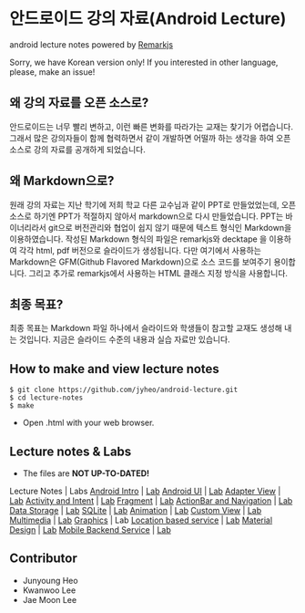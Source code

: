 # 안드로이드 강의 자료(Android Lecture)
android lecture notes powered by [Remarkjs](https://github.com/gnab/remark)

Sorry, we have Korean version only! If you interested in other language, please, make an issue!

## 왜 강의 자료를 오픈 소스로?
안드로이드는 너무 빨리 변하고, 이런 빠른 변화를 따라가는 교재는 찾기가 어렵습니다. 그래서 많은 강의자들이 함께 협력하면서 같이 개발하면 어떨까 하는 생각을 하여 오픈 소스로 강의 자료를 공개하게 되었습니다.

## 왜 Markdown으로?
원래 강의 자료는 지난 학기에 저희 학교 다른 교수님과 같이 PPT로 만들었었는데, 오픈 소스로 하기엔 PPT가 적절하지 않아서 markdown으로 다시 만들었습니다. PPT는 바이너리라서 git으로 버전관리와 협업이 쉽지 않기 때문에 텍스트 형식인 Markdown을 이용하였습니다.
작성된 Markdown 형식의 파일은 remarkjs와 decktape 을 이용하여 각각 html, pdf 버전으로 슬라이드가 생성됩니다.
다만 여기에서 사용하는 Markdown은 GFM(Github Flavored Markdown)으로 소스 코드를 보여주기 용이합니다.
그리고 추가로 remarkjs에서 사용하는 HTML 클래스 지정 방식을 사용합니다.

## 최종 목표?
최종 목표는 Markdown 파일 하나에서 슬라이드와 학생들이 참고할 교재도 생성해 내는 것입니다. 지금은 슬라이드 수준의 내용과 실습 자료만 있습니다.

## How to make and view lecture notes
```
$ git clone https://github.com/jyheo/android-lecture.git
$ cd lecture-notes
$ make
```
* Open .html with your web browser.

## Lecture notes & Labs
* The files are **NOT UP-TO-DATED!**

Lecture Notes | Labs
[Android Intro](https://jyheo.github.io/android-lecture/lecture-notes/android-intro.html) | [Lab](https://github.com/jyheo/android-lecture/blob/master/labs/android-intro-lab.md)
[Android UI](https://jyheo.github.io/android-lecture/lecture-notes/android-ui.html) | [Lab](https://github.com/jyheo/android-lecture/blob/master/labs/android-ui-lab.md)
[Adapter View](https://jyheo.github.io/android-lecture/lecture-notes/adapter-view.html) | [Lab](https://github.com/jyheo/android-lecture/blob/master/labs/adapter-view-lab.md)
[Activity and Intent](https://jyheo.github.io/android-lecture/lecture-notes/activity-intent.html) | [Lab](https://github.com/jyheo/android-lecture/blob/master/labs/activity-intent-lab.md)
[Fragment](https://jyheo.github.io/android-lecture/lecture-notes/fragment.html) | [Lab](https://github.com/jyheo/android-lecture/blob/master/labs/fragment-lab.md)
[ActionBar and Navigation](https://jyheo.github.io/android-lecture/lecture-notes/actionbar-navigation.html) | [Lab](https://github.com/jyheo/android-lecture/blob/master/labs/actionbar-navigation-lab.md)
[Data Storage](https://jyheo.github.io/android-lecture/lecture-notes/data-storage.html) | [Lab](https://github.com/jyheo/android-lecture/blob/master/labs/data-storage-lab.md)
[SQLite](https://jyheo.github.io/android-lecture/lecture-notes/sqlite.html)  | [Lab](https://github.com/jyheo/android-lecture/blob/master/labs/sqlite-lab.md)
[Animation](https://jyheo.github.io/android-lecture/lecture-notes/animation.html) | [Lab](https://github.com/jyheo/android-lecture/blob/master/labs/animation-lab.md)
[Custom View](https://jyheo.github.io/android-lecture/lecture-notes/custom-view.html) | [Lab](https://github.com/jyheo/android-lecture/blob/master/labs/custom-view-lab.md)
[Multimedia](https://jyheo.github.io/android-lecture/lecture-notes/multimedia.html) | [Lab](https://github.com/jyheo/android-lecture/blob/master/labs/multimedia-lab.md)
[Graphics](https://jyheo.github.io/android-lecture/lecture-notes/graphics.html) | Lab
[Location based service](https://jyheo.github.io/android-lecture/lecture-notes/location.html) | [Lab](https://github.com/jyheo/android-lecture/blob/master/labs/location-lab.md)
[Material Design](https://jyheo.github.io/android-lecture/lecture-notes/material-design.html) | [Lab](https://github.com/jyheo/android-lecture/blob/master/labs/material-design-lab.md)
[Mobile Backend Service](https://jyheo.github.io/android-lecture/lecture-notes/mobile-backend.html) | [Lab](https://github.com/jyheo/android-lecture/blob/master/labs/mobile-backend-lab.md)

## Contributor
* Junyoung Heo
* Kwanwoo Lee
* Jae Moon Lee
